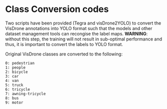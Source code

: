 # Class Conversion codes
Two scripts have been provided (Tegra and visDrone2YOLO) to convert the VisDrone annotations into YOLO format such that the models and other dataset management tools can recongise the label maps. **WARNING**: without this step, the training will not result in sub-optimal performance and thus, it is important to convert the labels to YOLO format.

Original VisDrone classes are converted to the following:

 `0: pedestrian`  
 `1: people`  
 `2: bicycle`  
 `3: car`  
 `4: van`  
 `5: truck`  
 `6: tricycle`  
 `7: awning-tricycle`  
 `8: bus`  
 `9: motor`